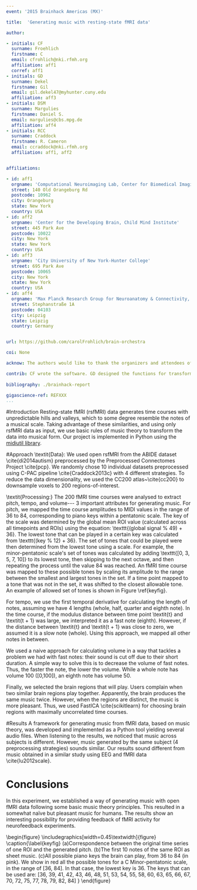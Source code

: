 ```yaml
---
event: '2015 Brainhack Americas (MX)'

title:  'Generating music with resting-state fMRI data'

author:

- initials: CF
  surname: Froehlich
  firstname: C
  email: cfrohlich@nki.rfmh.org
  affiliation: aff1
  corref: aff1
- initials: GD
  surname: Dekel
  firstname: Gil
  email: gil.dekel47@myhunter.cuny.edu
  affiliation: aff3
- initials: DSM
  surname: Margulies
  firstname: Daniel S.
  email: margulies@cbs.mpg.de
  affiliation: aff4
- initials: RCC
  surname: Craddock
  firstname: R. Cameron
  email: ccraddock@nki.rfmh.org
  affiliation: aff1, aff2


affiliations: 

- id: aff1
  orgname: 'Computational Neuroimaging Lab, Center for Biomedical Imaging and Neuromodulation, Nathan Kline Institute for Psychiatric Research'
  street: 140 Old Orangeburg Rd
  postcode: 10962
  city: Orangeburg
  state: New York
  country: USA
- id: aff2
  orgname: 'Center for the Developing Brain, Child Mind Institute'
  street: 445 Park Ave
  postcode: 10022
  city: New York
  state: New York
  country: USA
- id: aff3
  orgname: 'City University of New York-Hunter College'
  street: 695 Park Ave
  postcode: 10065
  city: New York
  state: New York
  country: USA
- id: aff4
  orgname: 'Max Planck Research Group for Neuroanatomy & Connectivity, Max Planck Institute for Human Cognitive and Brain Sciences'
  street: Stephanstraße 1A
  postcode: 04103
  city: Leipzig
  state: Leipzig
  country: Germany


url: https://github.com/carolFrohlich/brain-orchestra

coi: None

acknow: The authors would like to thank the organizers and attendees of Brainhack MX.

contrib: CF wrote the software. GD designed the functions for transforming the data to midi. DSM pick the algorithm that chooses ROIs, and CF and RCC wrote the report.
  
bibliography: ./brainhack-report

gigascience-ref: REFXXX
...
```


#Introduction
Resting-state fMRI (rsfMRI) data generates time courses with unpredictable hills and valleys, which to some degree resemble the notes of a musical scale. 
Taking advantage of these similarities, and using only rsfMRI data as input, we use basic rules of music theory to transform the data into musical form.
Our project is implemented in Python using the [midiutil library](https://code.google.com/p/midiutil/).

#Approach
\textit{Data}: We used open rsfMRI from the ABIDE dataset \cite{di2014autism} preprocessed by the Preprocessed Connectomes Project \cite{pcp}.
We randomly chose 10 individual datasets preprocessed using C-PAC pipeline \cite{Craddock2013c} with 4 different strategies.
To reduce the data dimensionality, we used the CC200 atlas~\cite{cc200} to downsample voxels to 200 regions-of-interest.

\textit{Processing:} The 200 fMRI time courses were analysed to extract pitch, tempo, and volume--- 3 important attributes for generating music. For pitch, we mapped the time course amplitudes to MIDI values in the range of 36 to 84, corresponding to piano keys within a pentatonic scale. The key of the scale was determined by the global mean ROI value (calculated across all timepoints and ROIs) using the equation: \texttt{(global signal \% 49) + 36}. The lowest tone that can be played in a certain key was calculated from \texttt{(key \% 12) + 36}. The set of tones that could be played were then determined from the lowest tone using a scale. For example, the minor-pentatonic scale's set of tones was calculated by adding \texttt{[0, 3, 5, 7, 10]} to its lowest tone, then skipping to the next octave, and then repeating the process until the value 84 was reached. An fMRI time course was mapped to these possible tones by scaling its amplitude to the range between the smallest and largest tones in the set. If a time point mapped to a tone that was not in the set, it was shifted to the closest allowable tone.
An example of allowed set of tones is shown in Figure \ref{keyfig}.

For tempo, we use the first temporal derivative for calculating the length of notes, assuming we have 4 lengths (whole, half, quarter and eighth note). In the time course, if the modulus distance between time point \textit{t}  and \textit{t + 1} was large, we interpreted it as a fast note (eighth). However, if the distance between \textit{t} and \textit{t + 1} was close to zero, we assumed it is a slow note (whole). Using this approach, we mapped all other notes in between. 

We used a naive approach for calculating volume in a way that tackles a problem we had with fast notes: their sound is cut off due to their short duration. A simple way to solve this is to decrease the volume of fast notes. Thus, the faster the note, the lower the volume. While a whole note has volume 100 ([0,100]), an eighth note has volume 50.

Finally, we selected the brain regions that will play. Users complain when two similar brain regions play together. Apparently, the brain produces the same music twice. However, when the regions are distinct, the music is more pleasant. Thus, we used FastICA \cite{scikitlearn} for choosing brain regions with maximally uncorrelated time courses. 

#Results
A framework for generating music from fMRI data, based on music theory, was developed and implemented as a Python tool yielding several audio files. When listening to the results, we noticed that music across subjects is different. However, music generated by the same subject (4 preprocessing strategies) sounds similar. Our results sound different from music obtained in a similar study using EEG and fMRI data \cite{lu2012scale}.


# Conclusions
In this experiment, we established a way of generating music with open fMRI data following some basic music theory principles. This resulted in a somewhat naïve but pleasant music for humans. The results show an interesting possibility for providing feedback of fMRI activity for neurofeedback experiments.


\begin{figure}
  \includegraphics[width=0.45\textwidth]{figure}
  \caption{\label{keyfig}
  (a)Correspondence between the original time series of one ROI and the generated pitch.
  (b)The first 10 notes of the same ROI as sheet music.
  (c)All possible piano keys the brain can play, from 36 to 84 (in pink).
    We show in red all the possible tones for a C Minor-pentatonic scale, in the range of [36, 84].
    In that case, the lowest key is 36.
    The keys that can be used are: [36, 39, 41, 42, 43, 46, 48, 51, 53, 54, 55, 58, 60, 63, 65, 66, 67, 70, 72, 75, 77, 78, 79, 82, 84]
      }
\end{figure}
